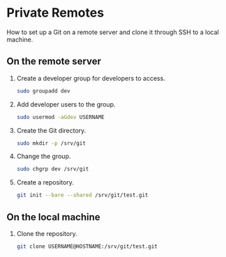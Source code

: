 # Private Remotes

How to set up a Git on a remote server and clone it through SSH to a local machine.

## On the remote server

1. Create a developer group for developers to access.

   ```sh
   sudo groupadd dev
   ```

1. Add developer users to the group.

   ```sh
   sudo usermod -aGdev USERNAME
   ```

1. Create the Git directory.

   ```sh
   sudo mkdir -p /srv/git
   ```

1. Change the group.

   ```sh
   sudo chgrp dev /srv/git
   ```

1. Create a repository.

   ```sh
   git init --bare --shared /srv/git/test.git
   ```

## On the local machine

1. Clone the repository.

   ```sh
   git clone USERNAME@HOSTNAME:/srv/git/test.git
   ```
